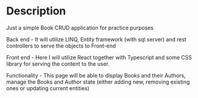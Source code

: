 # Description
Just a simple Book CRUD application for practice purposes

Back end - 
It will utilize LINQ, Entity framework (with sql server) and rest controllers 
to serve the objects to Front-end

Front end - 
Here I will utilize React together with Typescript and some CSS library for serving the content to the user.

Functionality - 
This page will be able to display Books and their Authors, manage the Books and Author state
(either adding new, removing existing ones or updating current entities)
